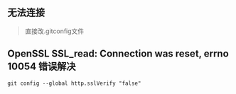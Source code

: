 ## 无法连接

> 直接改.gitconfig文件

## OpenSSL SSL_read: Connection was reset, errno 10054 错误解决

```
git config --global http.sslVerify "false"
```